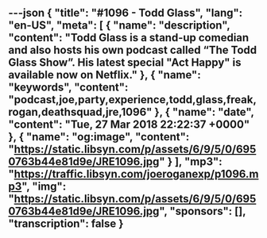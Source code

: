 ---json
{
  "title": "#1096 - Todd Glass",
  "lang": "en-US",
  "meta": [
    {
      "name": "description",
      "content": "Todd Glass is a stand-up comedian and also hosts his own podcast called “The Todd Glass Show”. His latest special \"Act Happy\" is available now on Netflix."
    },
    {
      "name": "keywords",
      "content": "podcast,joe,party,experience,todd,glass,freak,rogan,deathsquad,jre,1096"
    },
    {
      "name": "date",
      "content": "Tue, 27 Mar 2018 22:22:37 +0000"
    },
    {
      "name": "og:image",
      "content": "https://static.libsyn.com/p/assets/6/9/5/0/6950763b44e81d9e/JRE1096.jpg"
    }
  ],
  "mp3": "https://traffic.libsyn.com/joeroganexp/p1096.mp3",
  "img": "https://static.libsyn.com/p/assets/6/9/5/0/6950763b44e81d9e/JRE1096.jpg",
  "sponsors": [],
  "transcription": false
}
---
<episode-header />

<timemark seconds="0" />

<transcribe-call-to-action />

<episode-footer />